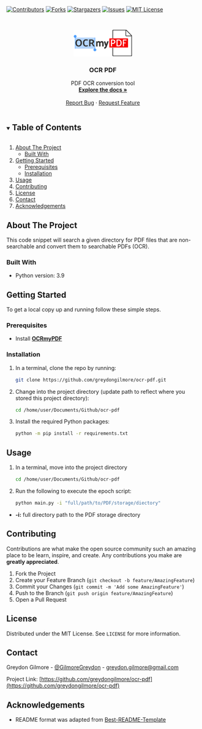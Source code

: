 <!-- PROJECT SHIELDS -->
<!--
*** I'm using markdown "reference style" links for readability.
*** Reference links are enclosed in brackets [ ] instead of parentheses ( ).
*** See the bottom of this document for the declaration of the reference variables
*** for contributors-url, forks-url, etc. This is an optional, concise syntax you may use.
*** https://www.markdownguide.org/basic-syntax/#reference-style-links
-->

[![Contributors][contributors-shield]][contributors-url]
[![Forks][forks-shield]][forks-url]
[![Stargazers][stars-shield]][stars-url]
[![Issues][issues-shield]][issues-url]
[![MIT License][license-shield]][license-url]


<!-- PROJECT LOGO -->
<br />
<p align="center">
  <a href="https://github.com/greydongilmore/ocr-pdf">
    <img src="imgs/logo.png" alt="Logo" width="30%">
  </a>

  <h3 align="center">OCR PDF</h3>

  <p align="center">
    PDF OCR conversion tool
    <br />
    <a href="https://github.com/greydongilmore/ocr-pdf"><strong>Explore the docs »</strong></a>
    <br />
    <br />
    <a href="https://github.com/greydongilmore/ocr-pdf/issues">Report Bug</a>
    ·
    <a href="https://github.com/greydongilmore/ocr-pdf/issues">Request Feature</a>
  </p>
</p>



<!-- TABLE OF CONTENTS -->
<details open="open">
  <summary><h2 style="display: inline-block">Table of Contents</h2></summary>
  <ol>
    <li>
      <a href="#about-the-project">About The Project</a>
      <ul>
        <li><a href="#built-with">Built With</a></li>
      </ul>
    </li>
    <li>
      <a href="#getting-started">Getting Started</a>
      <ul>
        <li><a href="#prerequisites">Prerequisites</a></li>
        <li><a href="#installation">Installation</a></li>
      </ul>
    </li>
    <li><a href="#usage">Usage</a></li>
    <li><a href="#contributing">Contributing</a></li>
    <li><a href="#license">License</a></li>
    <li><a href="#contact">Contact</a></li>
    <li><a href="#acknowledgements">Acknowledgements</a></li>
  </ol>
</details>



<!-- ABOUT THE PROJECT -->
## About The Project

This code snippet will search a given directory for PDF files that are non-searchable and convert them to searchable PDFs (OCR).


### Built With

* Python version: 3.9


<!-- GETTING STARTED -->
## Getting Started

To get a local copy up and running follow these simple steps.

### Prerequisites

* Install <a href="https://ocrmypdf.readthedocs.io/en/latest/installation.html" target="_blank"><strong>OCRmyPDF</strong></a>

### Installation

1. In a terminal, clone the repo by running:
    ```sh
    git clone https://github.com/greydongilmore/ocr-pdf.git
    ```

2. Change into the project directory (update path to reflect where you stored this project directory):
    ```sh
    cd /home/user/Documents/Github/ocr-pdf
    ```

3. Install the required Python packages:
    ```sh
    python -m pip install -r requirements.txt
    ```


<!-- USAGE EXAMPLES -->
## Usage

1. In a terminal, move into the project directory
     ```sh
     cd /home/user/Documents/Github/ocr-pdf
     ```

2. Run the following to execute the epoch script:
    ```sh
    python main.py -i "full/path/to/PDF/storage/diectory"
    ```

  * **-i:** full directory path to the PDF storage directory


<!-- CONTRIBUTING -->
## Contributing

Contributions are what make the open source community such an amazing place to be learn, inspire, and create. Any contributions you make are **greatly appreciated**.

1. Fork the Project
2. Create your Feature Branch (`git checkout -b feature/AmazingFeature`)
3. Commit your Changes (`git commit -m 'Add some AmazingFeature'`)
4. Push to the Branch (`git push origin feature/AmazingFeature`)
5. Open a Pull Request


<!-- LICENSE -->
## License

Distributed under the MIT License. See `LICENSE` for more information.


<!-- CONTACT -->
## Contact

Greydon Gilmore - [@GilmoreGreydon](https://twitter.com/GilmoreGreydon) - greydon.gilmore@gmail.com

Project Link: [https://github.com/greydongilmore/ocr-pdf](https://github.com/greydongilmore/ocr-pdf)


<!-- ACKNOWLEDGEMENTS -->
## Acknowledgements

* README format was adapted from [Best-README-Template](https://github.com/othneildrew/Best-README-Template)


<!-- MARKDOWN LINKS & IMAGES -->
<!-- https://www.markdownguide.org/basic-syntax/#reference-style-links -->
[contributors-shield]: https://img.shields.io/github/contributors/greydongilmore/ocr-pdf.svg?style=for-the-badge
[contributors-url]: https://github.com/greydongilmore/ocr-pdf/graphs/contributors
[forks-shield]: https://img.shields.io/github/forks/greydongilmore/ocr-pdf.svg?style=for-the-badge
[forks-url]: https://github.com/greydongilmore/ocr-pdf/network/members
[stars-shield]: https://img.shields.io/github/stars/greydongilmore/ocr-pdf.svg?style=for-the-badge
[stars-url]: https://github.com/greydongilmore/ocr-pdf/stargazers
[issues-shield]: https://img.shields.io/github/issues/greydongilmore/ocr-pdf.svg?style=for-the-badge
[issues-url]: https://github.com/greydongilmore/ocr-pdf/issues
[license-shield]: https://img.shields.io/github/license/greydongilmore/ocr-pdf.svg?style=for-the-badge
[license-url]: https://github.com/greydongilmore/ocr-pdf/blob/master/LICENSE.txt
